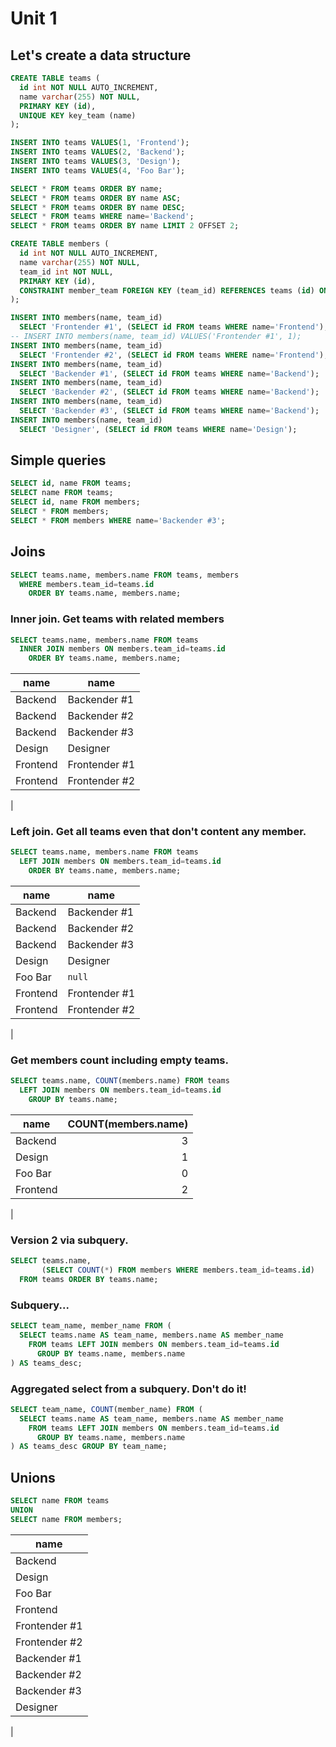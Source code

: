 # Unit 1

## Let's create a data structure

```sql
CREATE TABLE teams (
  id int NOT NULL AUTO_INCREMENT,
  name varchar(255) NOT NULL,
  PRIMARY KEY (id),
  UNIQUE KEY key_team (name)
);

INSERT INTO teams VALUES(1, 'Frontend');
INSERT INTO teams VALUES(2, 'Backend');
INSERT INTO teams VALUES(3, 'Design');
INSERT INTO teams VALUES(4, 'Foo Bar');

SELECT * FROM teams ORDER BY name;
SELECT * FROM teams ORDER BY name ASC;
SELECT * FROM teams ORDER BY name DESC;
SELECT * FROM teams WHERE name='Backend';
SELECT * FROM teams ORDER BY name LIMIT 2 OFFSET 2;

CREATE TABLE members (
  id int NOT NULL AUTO_INCREMENT,
  name varchar(255) NOT NULL,
  team_id int NOT NULL,
  PRIMARY KEY (id),
  CONSTRAINT member_team FOREIGN KEY (team_id) REFERENCES teams (id) ON DELETE CASCADE
);

INSERT INTO members(name, team_id) 
  SELECT 'Frontender #1', (SELECT id FROM teams WHERE name='Frontend');
-- INSERT INTO members(name, team_id) VALUES('Frontender #1', 1);
INSERT INTO members(name, team_id) 
  SELECT 'Frontender #2', (SELECT id FROM teams WHERE name='Frontend');
INSERT INTO members(name, team_id) 
  SELECT 'Backender #1', (SELECT id FROM teams WHERE name='Backend');
INSERT INTO members(name, team_id) 
  SELECT 'Backender #2', (SELECT id FROM teams WHERE name='Backend');
INSERT INTO members(name, team_id) 
  SELECT 'Backender #3', (SELECT id FROM teams WHERE name='Backend');
INSERT INTO members(name, team_id) 
  SELECT 'Designer', (SELECT id FROM teams WHERE name='Design');
```

## Simple queries

```sql
SELECT id, name FROM teams;
SELECT name FROM teams;
SELECT id, name FROM members;
SELECT * FROM members;
SELECT * FROM members WHERE name='Backender #3';
```

## Joins

```sql
SELECT teams.name, members.name FROM teams, members 
  WHERE members.team_id=teams.id 
    ORDER BY teams.name, members.name;
```

### Inner join. Get teams with related members

```sql
SELECT teams.name, members.name FROM teams 
  INNER JOIN members ON members.team_id=teams.id 
    ORDER BY teams.name, members.name;
```

|name|name|
|--|--|
|Backend|Backender #1|
|Backend|Backender #2|
|Backend|Backender #3|
|Design|Designer|
|Frontend|Frontender #1|
|Frontend|Frontender #2|
|

### Left join. Get all teams even that don't content any member.

```sql
SELECT teams.name, members.name FROM teams 
  LEFT JOIN members ON members.team_id=teams.id 
    ORDER BY teams.name, members.name;
```

|name|name|
|--|--|
|Backend|Backender #1|
|Backend|Backender #2|
|Backend|Backender #3|
|Design|Designer|
|Foo Bar|`null`| 
|Frontend|Frontender #1|
|Frontend|Frontender #2|
|

### Get members count including empty teams.

```sql
SELECT teams.name, COUNT(members.name) FROM teams 
  LEFT JOIN members ON members.team_id=teams.id
    GROUP BY teams.name;
```

|name|COUNT(members.name)|
|--|--:|
|Backend|3|
|Design|1|
|Foo Bar|0|
|Frontend|2|
|

### Version 2 via subquery.

```sql
SELECT teams.name,
       (SELECT COUNT(*) FROM members WHERE members.team_id=teams.id)
  FROM teams ORDER BY teams.name;
```

### Subquery...

```sql
SELECT team_name, member_name FROM (
  SELECT teams.name AS team_name, members.name AS member_name 
    FROM teams LEFT JOIN members ON members.team_id=teams.id
      GROUP BY teams.name, members.name
) AS teams_desc;
```

### Aggregated select from a subquery. Don't do it!

```sql
SELECT team_name, COUNT(member_name) FROM (
  SELECT teams.name AS team_name, members.name AS member_name 
    FROM teams LEFT JOIN members ON members.team_id=teams.id
      GROUP BY teams.name, members.name
) AS teams_desc GROUP BY team_name;
```

## Unions

```sql
SELECT name FROM teams
UNION
SELECT name FROM members;
```

|name|
|--|
|Backend|
|Design|
|Foo Bar|
|Frontend|
|Frontender #1|
|Frontender #2|
|Backender #1|
|Backender #2|
|Backender #3|
|Designer|
|